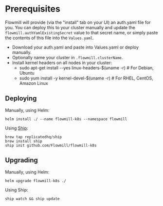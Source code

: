 
# Prerequisites

Flowmill will provide (via the "install" tab on your UI) an auth.yaml file for you. You can deploy this to your cluster manually and update the `flowmill.authYamlExistingSecret` value to that secret name, or simply paste the contents of this file into the `Values.yaml`.

* Download your auth.yaml and paste into Values.yaml or deploy manually.
* Optionally name your cluster in `.flowmill.clusterName`.
* Install kernel headers on all nodes in your cluster:
  * sudo apt-get install --yes linux-headers-$(uname -r)  # For Debian, Ubuntu
  * sudo yum install -y kernel-devel-$(uname -r)  # For RHEL, CentOS, Amazon Linux

## Deploying

Manually, using Helm:
```
helm install ./ --name flowmill-k8s --namespace flowmill
```

Using [Ship](https://github.com/replicatedhq/ship):
```
brew tap replicatedhq/ship
brew install ship
ship init github.com/Flowmill/flowmill-k8s
```

## Upgrading

Manually, using Helm:
```
helm upgrade flowmill-k8s ./
```

Using Ship:
```
ship watch && ship update
```

